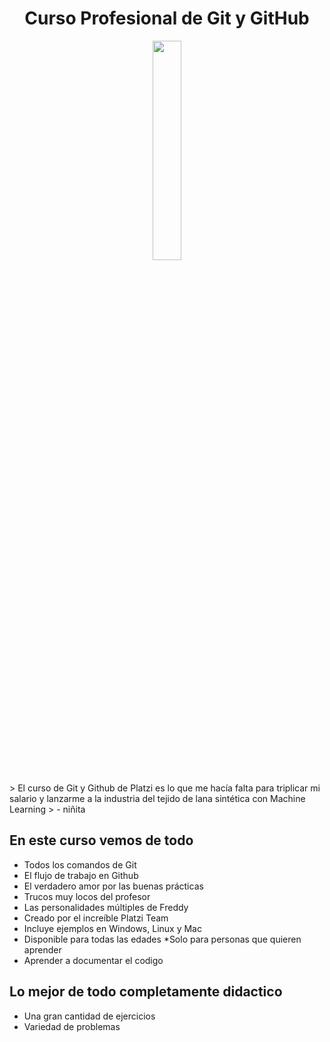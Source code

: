 <h1 align="center">Curso Profesional de Git y GitHub</h1>
<div align="center">
	<img src="https://i.imgur.com/uWteCty.gif" width="30%" >
</div>
<br>
> El curso de Git y Github de Platzi es lo que me hacía falta para triplicar mi salario y lanzarme a la industria del tejido de lana sintética con Machine Learning
> - niñita

## En este curso vemos de todo
* Todos los comandos de Git
* El flujo de trabajo en Github
* El verdadero amor por las buenas prácticas
* Trucos muy locos del profesor
* Las personalidades múltiples de Freddy
* Creado por el increíble Platzi Team
* Incluye ejemplos en Windows, Linux y Mac
* Disponible para todas las edades
*Solo para personas que quieren aprender
* Aprender a documentar el codigo
## Lo mejor de todo completamente didactico
* Una gran cantidad de ejercicios
* Variedad de problemas

